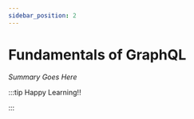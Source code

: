 ```yaml
---
sidebar_position: 2
---
```


# Fundamentals of GraphQL

_Summary Goes Here_

:::tip Happy Learning!!

<QuestButton text="Go To Quest" />

:::


